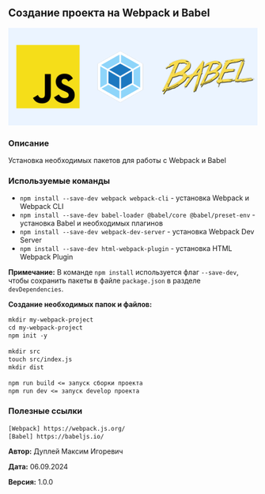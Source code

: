 ## Создание проекта на Webpack и Babel

![js_webpack_babel](img/js_webpack_babel.png)

### Описание
Установка необходимых пакетов для работы с Webpack и Babel

### Используемые команды
- `npm install --save-dev webpack webpack-cli` - установка Webpack и Webpack CLI
- `npm install --save-dev babel-loader @babel/core @babel/preset-env` - установка Babel и необходимых плагинов
- `npm install --save-dev webpack-dev-server` - установка Webpack Dev Server
- `npm install --save-dev html-webpack-plugin` - установка HTML Webpack Plugin

**Примечание:** В команде `npm install` используется флаг `--save-dev`, чтобы сохранить пакеты в файле `package.json` в разделе `devDependencies`.

**Создание необходимых папок и файлов:**
```
mkdir my-webpack-project
cd my-webpack-project
npm init -y

mkdir src
touch src/index.js
mkdir dist

npm run build <= запуск сборки проекта
npm run dev <= запуск develop проекта
```

### Полезные ссылки
```
[Webpack] https://webpack.js.org/
[Babel] https://babeljs.io/
```

**Автор:** Дуплей Максим Игоревич

**Дата:** 06.09.2024

**Версия:** 1.0.0
